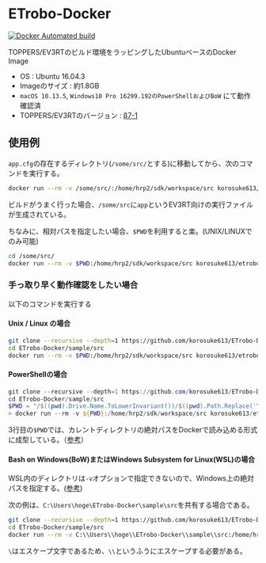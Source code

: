 # ETrobo-Docker

[![Docker Automated build](https://img.shields.io/docker/automated/korosuke613/etrobo-docker.svg?style=flat-square)](https://hub.docker.com/r/korosuke613/etrobo-docker/)

TOPPERS/EV3RTのビルド環境をラッピングしたUbuntuベースのDocker Image

* OS : Ubuntu 16.04.3
* Imageのサイズ : 約1.8GB
* `macOS 10.13.5`, `Windows10 Pro 16299.192のPowerShellおよびBoW` にて動作確認済
* TOPPERS/EV3RTのバージョン : [β7-1](http://dev.toppers.jp/trac_user/ev3pf/wiki/Download)

## 使用例

`app.cfg`の存在するディレクトリ(`/some/src/`とする)に移動してから、次のコマンドを実行する。

```bash
docker run --rm -v /some/src/:/home/hrp2/sdk/workspace/src korosuke613/etrobo-docker
```

ビルドがうまく行った場合、`/some/src`に`app`というEV3RT向けの実行ファイルが生成されている。

ちなみに、相対パスを指定したい場合、`$PWD`を利用すると楽。(UNIX/LINUXでのみ可能)

```bash
cd /some/src/
docker run --rm -v $PWD:/home/hrp2/sdk/workspace/src korosuke613/etrobo-docker
```

### 手っ取り早く動作確認をしたい場合

以下のコマンドを実行する

#### Unix / Linux の場合

```bash
git clone --recursive --depth=1 https://github.com/korosuke613/ETrobo-Docker.git
cd ETrobo-Docker/sample/src
docker run --rm -v $PWD:/home/hrp2/sdk/workspace/src korosuke613/etrobo-docker
```

#### PowerShellの場合

```PowerShell
git clone --recursive --depth=1 https://github.com/korosuke613/ETrobo-Docker.git
cd ETrobo-Docker/sample/src
$PWD = "/$((pwd).Drive.Name.ToLowerInvariant())/$((pwd).Path.Replace('\', '/').Substring(3))"
> docker run --rm -v ${PWD}:/home/hrp2/sdk/workspace/src korosuke613/etrobo-docker
```

3行目の`$PWD`では、カレントディレクトリの絶対パスをDockerで読み込める形式に成型している。（[参考](http://vividcode.hatenablog.com/entry/mount-host-directory-as-data-volume-on-power-shell-with-pwd "PowerShell (Windows) で Docker コンテナにホストディレクトリをデータボリュームとしてマウントする際に pwd 相当のことをしたい")）

#### Bash on Windows(BoW)またはWindows Subsystem for Linux(WSL)の場合

WSL内のディレクトリは`-v`オプションで指定できないので、Windows上の絶対パスを指定する。([参考](https://qiita.com/gentaro/items/7dec88e663f59b472de6 "Docker for WindowsをWSLから使う時のVolumeの扱い方"))

次の例は、`C:\Users\hoge\ETrobo-Docker\sample\src`を共有する場合である。

```bash
git clone --recursive --depth=1 https://github.com/korosuke613/ETrobo-Docker.git
cd ETrobo-Docker/sample/src
docker run --rm -v C:\\Users\\hoge\\ETrobo-Docker\\sample\\src:/home/hrp2/sdk/workspace/src korosuke613/etrobo-docker
```

`\`はエスケープ文字であるため、`\\`というふうにエスケープする必要がある。
